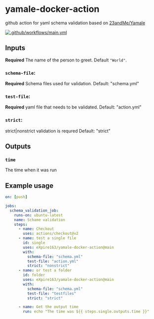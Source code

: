 # yamale-docker-action
github action for yaml schema validation based on [23andMe/Yamale](https://github.com/23andMe/Yamale)

[![.github/workflows/main.yml](https://github.com/eXpire163/yamale-docker-action/actions/workflows/main.yml/badge.svg)](https://github.com/eXpire163/yamale-docker-action/actions/workflows/main.yml)

## Inputs

**Required** The name of the person to greet. Default `"World"`.

### `schema-file`:
**Required**  Schema files used for validation.  Default: "schema.yml"
### `test-file`:
**Required**  yaml file that needs to be validated.  Default: "action.yml"
### `strict`:
strict|nonstrict validation is requred Default: "strict"


## Outputs

### `time`

The time when it was run

## Example usage

```yaml
on: [push]

jobs:
  schema_validation_job:
    runs-on: ubuntu-latest
    name: Schame validation
    steps:
      - name: Checkout
        uses: actions/checkout@v2
      - name: test a single file
        id: single
        uses: eXpire163/yamale-docker-action@main
        with:
          schema-file: "schema.yml"
          test-file: "action.yml"
          strict: "nonstrict"
      - name: or test a folder
        id: folder
        uses: eXpire163/yamale-docker-action@main
        with:
          schema-file: "schema.yml"
          test-file: "testfiles"
          strict: "strict"

      - name: Get the output time
        run: echo "The time was ${{ steps.single.outputs.time }}"

```
